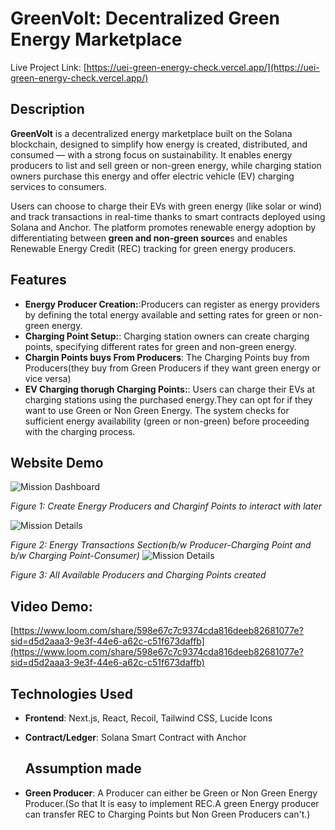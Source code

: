 # GreenVolt: Decentralized Green Energy Marketplace

Live Project Link: [https://uei-green-energy-check.vercel.app/](https://uei-green-energy-check.vercel.app/)

## Description
**GreenVolt** is a decentralized energy marketplace built on the Solana blockchain, designed to simplify how energy is created, distributed, and consumed — with a strong focus on sustainability. It enables energy producers to list and sell green or non-green energy, while charging station owners purchase this energy and offer electric vehicle (EV) charging services to consumers.

Users can choose to charge their EVs with green energy (like solar or wind) and track transactions in real-time thanks to smart contracts deployed using Solana and Anchor. The platform promotes renewable energy adoption by differentiating between **green and non-green source**s and enables Renewable Energy Credit (REC) tracking for green energy producers.

## Features

- **Energy Producer Creation:**:Producers can register as energy providers by defining the total energy available and setting rates for green or non-green energy.
- **Charging Point Setup:**: Charging station owners can create charging points, specifying different rates for green and non-green energy.
- **Chargin Points buys From Producers**: The Charging Points buy from Producers(they buy from Green Producers if they want green energy or vice versa)
- **EV Charging thorugh Charging Points:**:  Users can charge their EVs at charging stations using the purchased energy.They can opt for if they want to use Green or Non Green Energy. The system checks for sufficient energy availability (green or non-green) before proceeding with the charging process.

## Website Demo

![Mission Dashboard](https://github.com/akshaydhayal/UEI-Green-Energy-Check/blob/main/GreenVolt1.png)

*Figure 1: Create Energy Producers and Charginf Points to interact with later*

![Mission Details](https://github.com/akshaydhayal/UEI-Green-Energy-Check/blob/main/Green-Energy-Management%20(1).png)

*Figure 2: Energy Transactions Section(b/w Producer-Charging Point and b/w Charging Point-Consumer)*
![Mission Details](https://github.com/akshaydhayal/UEI-Green-Energy-Check/blob/main/Green-Energy-Management%20(3).png)

*Figure 3: All Available Producers and Charging Points created*



## Video Demo:

[https://www.loom.com/share/598e67c7c9374cda816deeb82681077e?sid=d5d2aaa3-9e3f-44e6-a62c-c51f673daffb](https://www.loom.com/share/598e67c7c9374cda816deeb82681077e?sid=d5d2aaa3-9e3f-44e6-a62c-c51f673daffb)


## Technologies Used

- **Frontend**: Next.js, React, Recoil, Tailwind CSS, Lucide Icons
- **Contract/Ledger**: Solana Smart Contract with Anchor

  ## Assumption made
- **Green Producer**: A Producer can either be Green or Non Green Energy Producer.(So that It is easy to implement REC.A green Energy producer can transfer REC to Charging Points but Non Green Producers can't.) 

